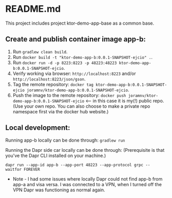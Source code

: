 # README.md

This project includes project ktor-demo-app-base as a common base.



## Create and publish container image app-b:
1. Run `gradlew clean build`.
2. Run `docker build -t "ktor-demo-app-b:0.0.1-SNAPSHOT-ejcio" .`.
3. Run `docker run -d -p 8223:8223 -p 48223:48223 ktor-demo-app-b:0.0.1-SNAPSHOT-ejcio`.
4. Verify working via browser: `http://localhost:8223` and/or `http://localhost:8223/json/gson`.
5. Tag the remote repository: `docker tag ktor-demo-app-b:0.0.1-SNAPSHOT-ejcio joramnv/ktor-demo-app-b:0.0.1-SNAPSHOT-ejcio`.
6. Push the image to the remote repository: `docker push joramnv/ktor-demo-app-b:0.0.1-SNAPSHOT-ejcio` <-- in this case it is my(!) public repo. (Use your own repo. You can also choose to make a private repo namespace first via the docker hub website.)



## Local development:
Running app-b locally can be done through: `gradlew run`

Running the Dapr side car locally can be done through:
(Prerequisite is that you've the Dapr CLI installed on your machine.)
```
dapr run --app-id app-b --app-port 48223 --app-protocol grpc -- waitfor FOREVER
```

- Note - I had some issues where locally Dapr could not find app-b from app-a and visa versa. I was connected to a VPN, when I turned off the VPN Dapr was functioning as normal again.
